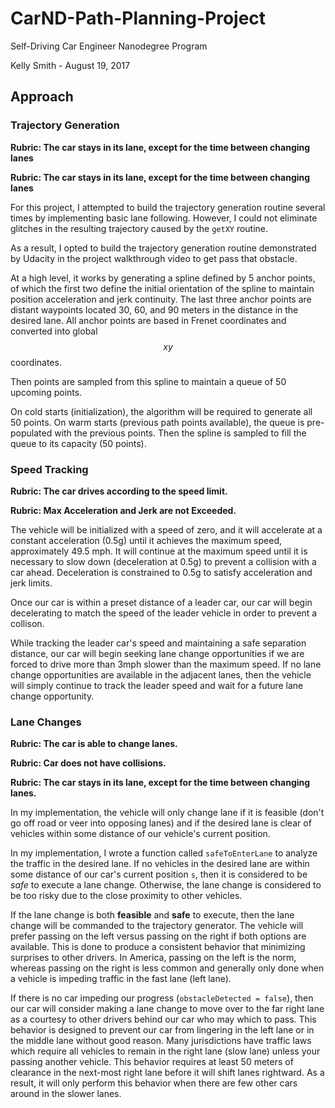 # CarND-Path-Planning-Project
Self-Driving Car Engineer Nanodegree Program
   
Kelly Smith - August 19, 2017
## Approach

### Trajectory Generation
**Rubric: The car stays in its lane, except for the time between changing lanes**

**Rubric: The car stays in its lane, except for the time between changing lanes**

For this project, I attempted to build the trajectory generation routine several times by implementing basic lane following.  However, I could not eliminate glitches in the resulting trajectory caused by the `getXY` routine.

As a result, I opted to build the trajectory generation routine demonstrated by Udacity in the project walkthrough video to get pass that obstacle.

At a high level, it works by generating a spline defined by 5 anchor points, of which the first two define the initial orientation of the spline to maintain position acceleration and jerk continuity.  The last three anchor points are distant waypoints located 30, 60, and 90 meters in the distance in the desired lane.  All anchor points are based in Frenet coordinates and converted into global $$xy$$ coordinates.

Then points are sampled from this spline to maintain a queue of 50 upcoming points. 

On cold starts (initialization), the algorithm will be required to generate all 50 points.  On warm starts (previous path points available), the queue is pre-populated with the previous points.  Then the spline is sampled to fill the queue to its capacity (50 points).

### Speed Tracking
**Rubric: The car drives according to the speed limit.**

**Rubric: Max Acceleration and Jerk are not Exceeded.**

The vehicle will be initialized with a speed of zero, and it will accelerate at a constant acceleration (0.5g) until it achieves the maximum speed, approximately 49.5 mph.  It will continue at the maximum speed until it is necessary to slow down (deceleration at 0.5g) to prevent a collision with a car ahead.  Deceleration is constrained to 0.5g to satisfy acceleration and jerk limits.

Once our car is within a preset distance of a leader car, our car will begin decelerating to match the speed of the leader vehicle in order to prevent a collison.

While tracking the leader car's speed and maintaining a safe separation distance, our car will begin seeking lane change opportunities if we are forced to drive more than 3mph slower than the maximum speed.  If no lane change opportunities are available in the adjacent lanes, then the vehicle will simply continue to track the leader speed and wait for a future lane change opportunity. 

### Lane Changes
**Rubric: The car is able to change lanes.**

**Rubric: Car does not have collisions.**

**Rubric: The car stays in its lane, except for the time between changing lanes.**
 
In my implementation, the vehicle will only change lane if it is feasible (don't go off road or veer into opposing lanes) and if the desired lane is clear of vehicles within some distance of our vehicle's current position.

In my implementation, I wrote a function called `safeToEnterLane` to analyze the traffic in the desired lane.  If no vehicles in the desired lane are within some distance of our car's current position `s`, then it is considered to be _safe_ to execute a lane change.  Otherwise, the lane change is considered to be too risky due to the close proximity to other vehicles.

If the lane change is both **feasible** and **safe** to execute, then the lane change will be commanded to the trajectory generator.  The vehicle will prefer passing on the left versus passing on the right if both options are available.  This is done to produce a consistent behavior that minimizing surprises to other drivers.  In America, passing on the left is the norm, whereas passing on the right is less common and generally only done when a vehicle is impeding traffic in the fast lane (left lane).

If there is no car impeding our progress (`obstacleDetected = false`), then our car will consider making a lane change to move over to the far right lane as a courtesy to other drivers behind our car who may which to pass.  This behavior is designed to prevent our car from lingering in the left lane or in the middle lane without good reason.  Many jurisdictions have traffic laws which require all vehicles to remain in the right lane (slow lane) unless your passing another vehicle.  This behavior requires at least 50 meters of clearance in the next-most right lane before it will shift lanes rightward.  As a result, it will only perform this behavior when there are few other cars around in the slower lanes.


